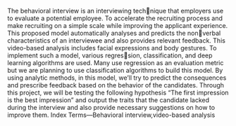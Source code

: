 The behavioral interview is an interviewing technique that employers use to evaluate a potential employee.
To accelerate the recruiting process and make recruiting on
a simple scale while improving the applicant experience. This
proposed model automatically analyses and predicts the nonverbal characteristics of an interviewee and also provides relevant
feedback. This video-based analysis includes facial expressions
and body gestures. To implement such a model, various regression, classification, and deep learning algorithms are used. Many
use regression as an evaluation metric but we are planning to use
classification algorithms to build this model. By using analytic
methods, in this model, we’ll try to predict the consequences
and prescribe feedback based on the behavior of the candidates.
Through this project, we will be testing the following hypothesis
“The first impression is the best impression” and output the traits
that the candidate lacked during the interview and also provide
necessary suggestions on how to improve them.
Index Terms—Behavioral interview,video-based analysis

